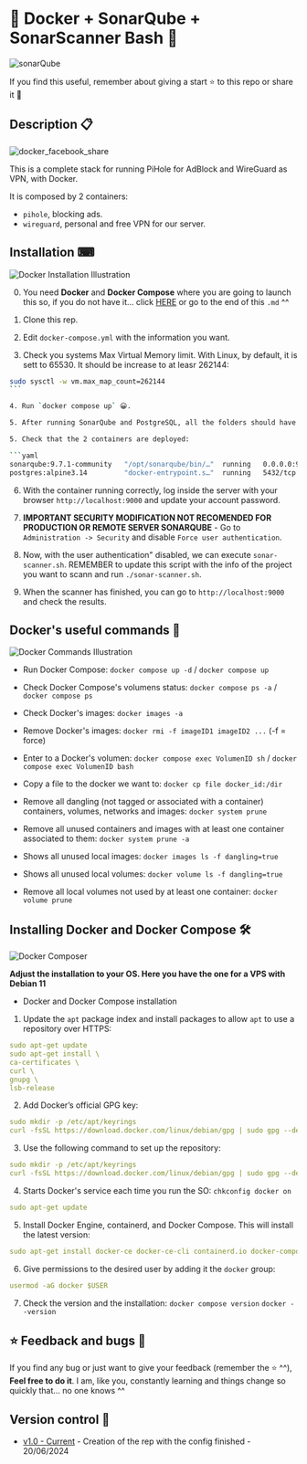 # 🐳 Docker + SonarQube + SonarScanner Bash 🐳

![sonarQube](https://github.com/Inushin/dockerSonarQubeSonarScanner/assets/57062736/940d165e-40c9-4ea4-9420-260851b17095)

If you find this useful, remember about giving a start ⭐ to this repo or share it 🔁

## Description 📋

![docker_facebook_share](https://user-images.githubusercontent.com/57062736/139103227-36f3cb32-c3c1-4158-b99e-25a31e955f44.png)

This is a complete stack for running PiHole for AdBlock and WireGuard as VPN, with Docker.

It is composed by 2 containers:

- `pihole`, blocking ads.
- `wireguard`, personal and free VPN for our server.

## Installation ⌨

![Docker Installation Illustration](https://user-images.githubusercontent.com/57062736/139102730-d6f51d53-ffb3-44bb-be5e-2bdf48d91295.png)

0. You need **Docker** and **Docker Compose** where you are going to launch this so, if you do not have it... click [HERE](https://github.com/Inushin/dockerSonarQubeSonarScanner#installing-docker-and-docker-compose-) or go to the end of this `.md` ^^

1. Clone this rep.

2. Edit `docker-compose.yml` with the information you want.

3. Check you systems Max Virtual Memory limit. With Linux, by default, it is sett to 65530. It should be increase to at leasr 262144:

````bash
sudo sysctl -w vm.max_map_count=262144
```

4. Run `docker compose up` 😀.

5. After running SonarQube and PostgreSQL, all the folders should have been filled with the data if it exists during the instalation. For future steps, give permision to the volumes content.

5. Check that the 2 containers are deployed:

```yaml
sonarqube:9.7.1-community   "/opt/sonarqube/bin/…"  running   0.0.0.0:9000->9000/tcp, :::9000->9000/tcp   sonarqube
postgres:alpine3.14         "docker-entrypoint.s…"  running   5432/tcp                                    postgresql
````

6. With the container running correctly, log inside the server with your browser `http://localhost:9000` and update your account password.

7. **IMPORTANT SECURITY MODIFICATION NOT RECOMENDED FOR PRODUCTION OR REMOTE SERVER SONARQUBE** - Go to `Administration -> Security` and disable `Force user authentication`.

8. Now, with the user authentication" disabled, we can execute `sonar-scanner.sh`. REMEMBER to update this script with the info of the project you want to scann and run `./sonar-scanner.sh`.

9. When the scanner has finished, you can go to `http://localhost:9000` and check the results.

## Docker's useful commands 📑

![Docker Commands Illustration](https://user-images.githubusercontent.com/57062736/139102966-25f28be1-f768-49bd-a8a1-915a8465de9e.png)

- Run Docker Compose: `docker compose up -d` / `docker compose up`

- Check Docker Compose's volumens status: `docker compose ps -a` / `docker compose ps`

- Check Docker's images: `docker images -a`

- Remove Docker's images: `docker rmi -f imageID1 imageID2 ...` (-f = force)

- Enter to a Docker's volumen: `docker compose exec VolumenID sh` / `docker compose exec VolumenID bash`

- Copy a file to the docker we want to: `docker cp file docker_id:/dir`

- Remove all dangling (not tagged or associated with a container) containers, volumes, networks and images: `docker system prune`

- Remove all unused containers and images with at least one container associated to them: `docker system prune -a`

- Shows all unused local images: `docker images ls -f dangling=true`

- Shows all unused local volumes: `docker volume ls -f dangling=true`

- Remove all local volumes not used by at least one container: `docker volume prune`

## Installing Docker and Docker Compose 🛠

![Docker Composer](https://user-images.githubusercontent.com/57062736/141182130-b8ed2d7a-9a68-4387-b838-ba0d44bb4e0e.png)

**Adjust the installation to your OS. Here you have the one for a VPS with Debian 11**

- Docker and Docker Compose installation

1. Update the `apt` package index and install packages to allow `apt` to use a repository over HTTPS:

```yaml
sudo apt-get update
sudo apt-get install \
ca-certificates \
curl \
gnupg \
lsb-release
```

2. Add Docker’s official GPG key:

```yaml
sudo mkdir -p /etc/apt/keyrings
curl -fsSL https://download.docker.com/linux/debian/gpg | sudo gpg --dearmor -o /etc/apt/keyrings/docker.gpg
```

3. Use the following command to set up the repository:

```yaml
sudo mkdir -p /etc/apt/keyrings
curl -fsSL https://download.docker.com/linux/debian/gpg | sudo gpg --dearmor -o /etc/apt/keyrings/docker.gpg
```

4. Starts Docker's service each time you run the SO: `chkconfig docker on`

```yaml
sudo apt-get update
```

5. Install Docker Engine, containerd, and Docker Compose. This will install the latest version:

```yaml
sudo apt-get install docker-ce docker-ce-cli containerd.io docker-compose-plugin
```

6. Give permissions to the desired user by adding it the `docker` group:

```yaml
usermod -aG docker $USER
```

7. Check the version and the installation: `docker compose version` `docker --version`

## ⭐ Feedback and bugs 🐞

If you find any bug or just want to give your feedback (remember the ⭐ ^^), **Feel free to do it**. I am, like you, constantly learning and things change so quickly that... no one knows ^^

## Version control 📝

- [v1.0 - Current](https://github.com/Inushin/dockerSonarQubeSonarScanner/tree/v1.0) - Creation of the rep with the config finished - 20/06/2024
